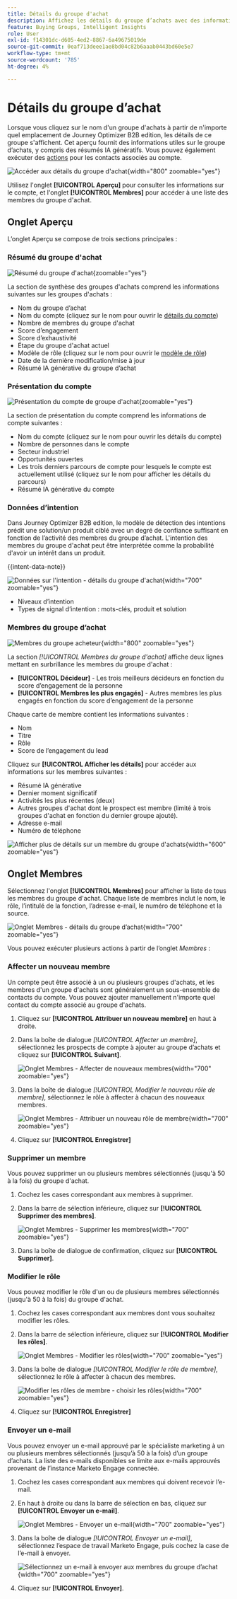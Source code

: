 ```yaml
---
title: Détails du groupe d'achat
description: Affichez les détails du groupe d’achats avec des informations sur l’IA, gérez les rôles des membres, suivez les scores d’engagement et analysez les données d’intention dans Journey Optimizer B2B edition.
feature: Buying Groups, Intelligent Insights
role: User
exl-id: f14301dc-d605-4ed2-8867-6a49675019de
source-git-commit: 0eaf713deee1ae8bd04c82b6aaab0443bd60e5e7
workflow-type: tm+mt
source-wordcount: '785'
ht-degree: 4%

---
```


# Détails du groupe d’achat

Lorsque vous cliquez sur le nom d&#39;un groupe d&#39;achats à partir de n&#39;importe quel emplacement de Journey Optimizer B2B edition, les détails de ce groupe s&#39;affichent. Cet aperçu fournit des informations utiles sur le groupe d’achats, y compris des résumés IA génératifs. Vous pouvez également exécuter des [actions](#buying-group-actions) pour les contacts associés au compte.

![Accéder aux détails du groupe d&#39;achat](./assets/buying-group-details.png){width="800" zoomable="yes"}

Utilisez l&#39;onglet **[!UICONTROL Aperçu]** pour consulter les informations sur le compte, et l&#39;onglet **[!UICONTROL Membres]** pour accéder à une liste des membres du groupe d&#39;achat.

## Onglet Aperçu

L’onglet Aperçu se compose de trois sections principales :

### Résumé du groupe d&#39;achat

![Résumé du groupe d&#39;achat](./assets/details-page-buying-group-overview.png){zoomable="yes"}

La section de synthèse des groupes d&#39;achats comprend les informations suivantes sur les groupes d&#39;achats :

* Nom du groupe d’achat
* Nom du compte (cliquez sur le nom pour ouvrir le [détails du compte](../accounts/account-details.md))
* Nombre de membres du groupe d&#39;achat
* Score d’engagement
* Score d’exhaustivité
* Étape du groupe d&#39;achat actuel
* Modèle de rôle (cliquez sur le nom pour ouvrir le [modèle de rôle](buying-groups-role-templates.md#access-and-browse-role-templates))
* Date de la dernière modification/mise à jour
* Résumé IA générative du groupe d’achat

### Présentation du compte

![Présentation du compte de groupe d&#39;achat](./assets/details-page-buying-group-account-overview.png){zoomable="yes"}

La section de présentation du compte comprend les informations de compte suivantes :

* Nom du compte (cliquez sur le nom pour ouvrir les détails du compte)
* Nombre de personnes dans le compte
* Secteur industriel
* Opportunités ouvertes
* Les trois derniers parcours de compte pour lesquels le compte est actuellement utilisé (cliquez sur le nom pour afficher les détails du parcours)
* Résumé IA générative du compte

### Données d’intention

Dans Journey Optimizer B2B edition, le modèle de détection des intentions prédit une solution/un produit ciblé avec un degré de confiance suffisant en fonction de l’activité des membres du groupe d’achat. L&#39;intention des membres du groupe d&#39;achat peut être interprétée comme la probabilité d&#39;avoir un intérêt dans un produit.

{{intent-data-note}}

![Données sur l&#39;intention - détails du groupe d&#39;achat](../accounts/assets/intent-data-panel.png){width="700" zoomable="yes"}

* Niveaux d’intention
* Types de signal d’intention : mots-clés, produit et solution

### Membres du groupe d’achat

![Membres du groupe acheteur](./assets/details-page-buying-group-members.png){width="800" zoomable="yes"}

La section _[!UICONTROL Membres du groupe d&#39;achat]_ affiche deux lignes mettant en surbrillance les membres du groupe d&#39;achat :

* **[!UICONTROL Décideur]** - Les trois meilleurs décideurs en fonction du score d’engagement de la personne
* **[!UICONTROL Membres les plus engagés]** - Autres membres les plus engagés en fonction du score d’engagement de la personne

Chaque carte de membre contient les informations suivantes :

* Nom
* Titre
* Rôle
* Score de l’engagement du lead

Cliquez sur **[!UICONTROL Afficher les détails]** pour accéder aux informations sur les membres suivantes :

* Résumé IA générative
* Dernier moment significatif
* Activités les plus récentes (deux)
* Autres groupes d&#39;achat dont le prospect est membre (limité à trois groupes d&#39;achat en fonction du dernier groupe ajouté).
* Adresse e-mail
* Numéro de téléphone

![Afficher plus de détails sur un membre du groupe d&#39;achats](./assets/details-page-buying-group-members-view-details.png){width="600" zoomable="yes"}

## Onglet Membres

Sélectionnez l&#39;onglet **[!UICONTROL Membres]** pour afficher la liste de tous les membres du groupe d&#39;achat. Chaque liste de membres inclut le nom, le rôle, l’intitulé de la fonction, l’adresse e-mail, le numéro de téléphone et la source.

![Onglet Membres - détails du groupe d’achat](./assets/buying-group-details-members-tab.png){width="700" zoomable="yes"}

Vous pouvez exécuter plusieurs actions à partir de l’onglet _Membres_ :

### Affecter un nouveau membre

Un compte peut être associé à un ou plusieurs groupes d&#39;achats, et les membres d&#39;un groupe d&#39;achats sont généralement un sous-ensemble de contacts du compte. Vous pouvez ajouter manuellement n&#39;importe quel contact du compte associé au groupe d&#39;achats.

1. Cliquez sur **[!UICONTROL Attribuer un nouveau membre]** en haut à droite.

1. Dans la boîte de dialogue _[!UICONTROL Affecter un membre]_, sélectionnez les prospects de compte à ajouter au groupe d’achats et cliquez sur **[!UICONTROL Suivant]**.

   ![Onglet Membres - Affecter de nouveaux membres](./assets/buying-group-details-assign-member.png){width="700" zoomable="yes"}

1. Dans la boîte de dialogue _[!UICONTROL Modifier le nouveau rôle de membre]_, sélectionnez le rôle à affecter à chacun des nouveaux membres.

   ![Onglet Membres - Attribuer un nouveau rôle de membre](./assets/buying-group-details-assign-member-edit-role.png){width="700" zoomable="yes"}

1. Cliquez sur **[!UICONTROL Enregistrer]**

### Supprimer un membre

Vous pouvez supprimer un ou plusieurs membres sélectionnés (jusqu&#39;à 50 à la fois) du groupe d&#39;achat.

1. Cochez les cases correspondant aux membres à supprimer.

1. Dans la barre de sélection inférieure, cliquez sur **[!UICONTROL Supprimer des membres]**.

   ![Onglet Membres - Supprimer les membres](./assets/buying-group-details-remove-selected.png){width="700" zoomable="yes"}

1. Dans la boîte de dialogue de confirmation, cliquez sur **[!UICONTROL Supprimer]**.

### Modifier le rôle

Vous pouvez modifier le rôle d&#39;un ou de plusieurs membres sélectionnés (jusqu&#39;à 50 à la fois) du groupe d&#39;achat.

1. Cochez les cases correspondant aux membres dont vous souhaitez modifier les rôles.

1. Dans la barre de sélection inférieure, cliquez sur **[!UICONTROL Modifier les rôles]**.

   ![Onglet Membres - Modifier les rôles](./assets/buying-group-details-edit-roles.png){width="700" zoomable="yes"}

1. Dans la boîte de dialogue _[!UICONTROL Modifier le rôle de membre]_, sélectionnez le rôle à affecter à chacun des membres.

   ![Modifier les rôles de membre - choisir les rôles](./assets/buying-group-details-edit-roles-choose-roles.png){width="700" zoomable="yes"}

1. Cliquez sur **[!UICONTROL Enregistrer]**

### Envoyer un e-mail

Vous pouvez envoyer un e-mail approuvé par le spécialiste marketing à un ou plusieurs membres sélectionnés (jusqu’à 50 à la fois) d’un groupe d’achats. La liste des e-mails disponibles se limite aux e-mails approuvés provenant de l’instance Marketo Engage connectée.

1. Cochez les cases correspondant aux membres qui doivent recevoir l’e-mail.

1. En haut à droite ou dans la barre de sélection en bas, cliquez sur **[!UICONTROL Envoyer un e-mail]**.

   ![Onglet Membres - Envoyer un e-mail](./assets/buying-group-details-send-email.png){width="700" zoomable="yes"}

1. Dans la boîte de dialogue _[!UICONTROL Envoyer un e-mail]_, sélectionnez l’espace de travail Marketo Engage, puis cochez la case de l’e-mail à envoyer.

   ![Sélectionnez un e-mail à envoyer aux membres du groupe d’achat](../accounts/assets/account-details-send-email-dialog.png){width="700" zoomable="yes"}

1. Cliquez sur **[!UICONTROL Envoyer]**.
